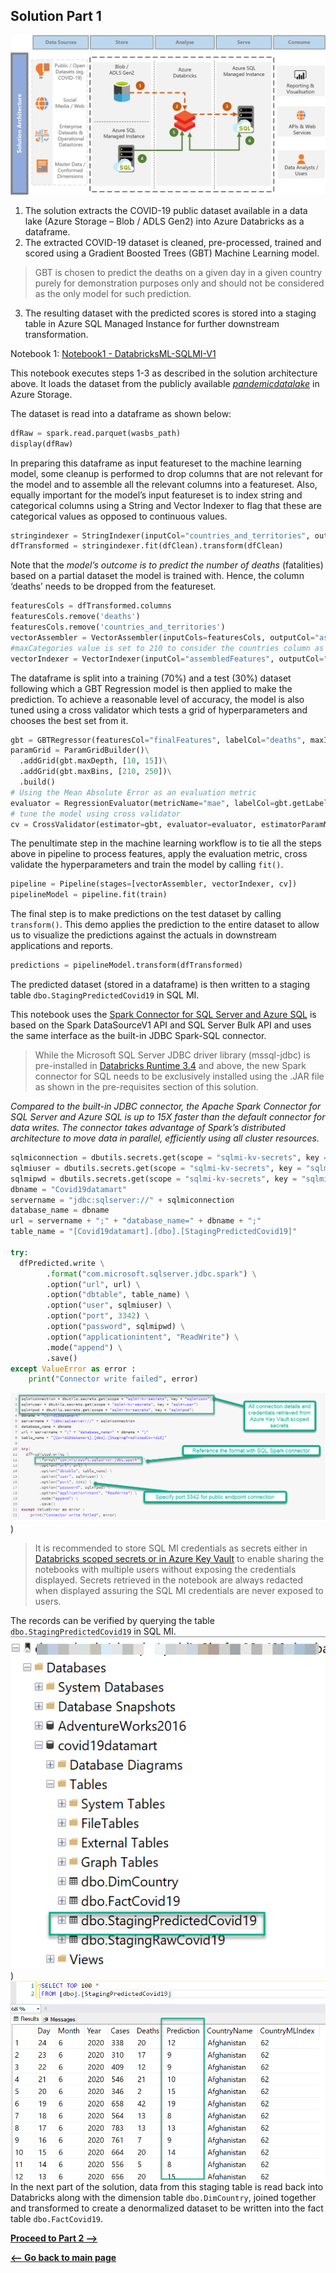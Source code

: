 ## Solution Part 1
![enter image description here](media/Solution%20Architecture%20Numbered%20.jpg)

1. The solution extracts the COVID-19 public dataset available in a data lake (Azure Storage – Blob / ADLS Gen2) into Azure Databricks as a dataframe.
2. The extracted COVID-19 dataset is cleaned, pre-processed, trained and scored using a Gradient Boosted Trees (GBT) Machine Learning model.
> GBT is chosen to predict the deaths on a given day in a given country
> purely for demonstration purposes only and should not be considered as
> the only model for such prediction.
3. The resulting dataset with the predicted scores is stored into a staging table in Azure SQL Managed Instance for further downstream transformation.

Notebook 1: [Notebook1 - DatabricksML-SQLMI-V1](DatabricksNotebooks/Notebook1%20-%20DatabricksML-SQLMI-V1.ipynb)

This notebook executes steps 1-3 as described in the solution architecture above. It loads the dataset from the publicly available _[pandemicdatalake](https://azure.microsoft.com/en-au/services/open-datasets/catalog/ecdc-covid-19-cases/)_ in Azure Storage.

The dataset is read into a dataframe as shown below:
```python
dfRaw = spark.read.parquet(wasbs_path)
display(dfRaw)
```
In preparing this dataframe as input featureset to the machine learning model, some cleanup is performed to drop columns that are not relevant for the model and to assemble all the relevant columns into a featureset. Also, equally important for the model’s input featureset is to index string and categorical columns using a String and Vector Indexer to flag that these are categorical values as opposed to continuous values.
```python
stringindexer = StringIndexer(inputCol="countries_and_territories", outputCol="countries_index")
dfTransformed = stringindexer.fit(dfClean).transform(dfClean)
```
Note that the *model’s outcome is to predict the number of deaths* (fatalities) based on a partial dataset the model is trained with. Hence, the column ‘deaths’ needs to be dropped from the featureset.
```python
featuresCols = dfTransformed.columns
featuresCols.remove('deaths')
featuresCols.remove('countries_and_territories')
vectorAssembler = VectorAssembler(inputCols=featuresCols, outputCol="assembledFeatures", handleInvalid="skip")
#maxCategories value is set to 210 to consider the countries column as a category (there are roughly 210 countries in the dataset)
vectorIndexer = VectorIndexer(inputCol="assembledFeatures", outputCol="finalFeatures", maxCategories=210)
```
The dataframe is split into a training (70%) and a test (30%) dataset following which a GBT Regression model is then applied to make the prediction. To achieve a reasonable level of accuracy, the model is also tuned using a cross validator which tests a grid of hyperparameters and chooses the best set from it.
```python
gbt = GBTRegressor(featuresCol="finalFeatures", labelCol="deaths", maxIter=10)
paramGrid = ParamGridBuilder()\
  .addGrid(gbt.maxDepth, [10, 15])\
  .addGrid(gbt.maxBins, [210, 250])\
  .build()
# Using the Mean Absolute Error as an evaluation metric
evaluator = RegressionEvaluator(metricName="mae", labelCol=gbt.getLabelCol(), predictionCol=gbt.getPredictionCol())
# tune the model using cross validator
cv = CrossValidator(estimator=gbt, evaluator=evaluator, estimatorParamMaps=paramGrid)
```
The penultimate step in the machine learning workflow is to tie all the steps above in pipeline to process features, apply the evaluation metric, cross validate the hyperparameters and train the model by calling `fit()`.
```python
pipeline = Pipeline(stages=[vectorAssembler, vectorIndexer, cv])
pipelineModel = pipeline.fit(train)
```
The final step is to make predictions on the test dataset by calling `transform()`. This demo applies the prediction to the entire dataset to allow us to visualize the predictions against the actuals in downstream applications and reports.
```python
predictions = pipelineModel.transform(dfTransformed)
```
The predicted dataset (stored in a dataframe) is then written to a staging table `dbo.StagingPredictedCovid19` in SQL MI.<BR>

This notebook uses the [Spark Connector for SQL Server and Azure SQL](https://cloudblogs.microsoft.com/sqlserver/2020/06/22/apache-spark-connector-for-sql-server-and-azure-sql-is-now-open-source/)  is based on the Spark DataSourceV1 API and SQL Server Bulk API and  uses the same interface as the built-in JDBC Spark-SQL connector.

> While the Microsoft SQL Server JDBC driver library (mssql-jdbc) is pre-installed in [Databricks Runtime 3.4](https://docs.microsoft.com/en-us/azure/databricks/release-notes/runtime/3.4#pre-installed-java-and-scala-libraries-scala-210-cluster-version) and above, the new Spark connector for SQL needs to be exclusively installed using the .JAR file as shown in the pre-requisites section of this solution.

*Compared to the built-in JDBC connector, the Apache Spark Connector for SQL Server and Azure SQL is up to 15X faster than the default connector for data writes. The connector takes advantage of Spark’s distributed architecture to move data in parallel, efficiently using all cluster resources.*
```python
sqlmiconnection = dbutils.secrets.get(scope = "sqlmi-kv-secrets", key = "sqlmiconn")
sqlmiuser = dbutils.secrets.get(scope = "sqlmi-kv-secrets", key = "sqlmiuser")
sqlmipwd = dbutils.secrets.get(scope = "sqlmi-kv-secrets", key = "sqlmipwd")
dbname = "Covid19datamart"
servername = "jdbc:sqlserver://" + sqlmiconnection
database_name = dbname
url = servername + ";" + "database_name=" + dbname + ";"
table_name = "[Covid19datamart].[dbo].[StagingPredictedCovid19]"

try:
  dfPredicted.write \
        .format("com.microsoft.sqlserver.jdbc.spark") \
        .option("url", url) \
        .option("dbtable", table_name) \
        .option("user", sqlmiuser) \
        .option("port", 3342) \
        .option("password", sqlmipwd) \
        .option("applicationintent", "ReadWrite") \
        .mode("append") \
        .save()
except ValueError as error :
    print("Connector write failed", error)
```

![enter image description here](https://github.com/mokabiru/databricks-azuresql-samples/raw/master/Spark_SQL_Connector/AzureSQLMI/media/notebook1-writetoMI.png))

> It is recommended to store SQL MI credentials as secrets either in [Databricks scoped secrets or in Azure Key Vault](https://docs.microsoft.com/en-us/azure/databricks/security/secrets/secret-scopes) to enable sharing the notebooks with multiple users without exposing the credentials displayed. Secrets retrieved in the notebook are always redacted when displayed assuring the SQL MI credentials are
> never exposed to users.

The records can be verified by querying the table `dbo.StagingPredictedCovid19` in SQL MI.
![enter image description here](media/SQLMInotebook1screenshot.png))
![enter image description here](media/stagingtableresults.png)
In the next part of the solution, data from this staging table is read back into Databricks along with the dimension table `dbo.DimCountry`, joined together and transformed to create a denormalized dataset to be written into the fact table `dbo.FactCovid19`.

[**Proceed to Part 2 -->**](Part2_README.md)

[**<-- Go back to main page**](README.md)
